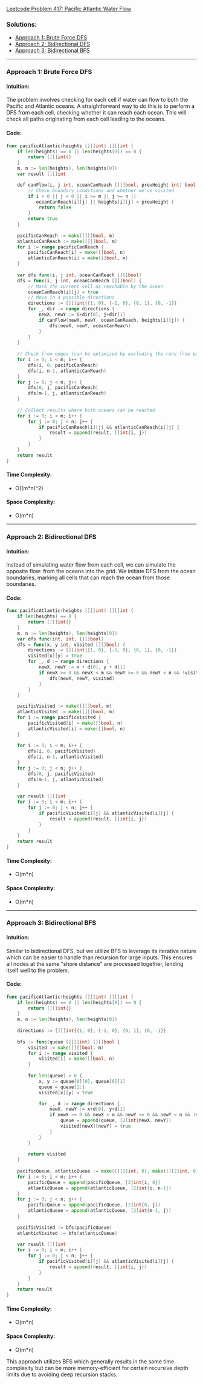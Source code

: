 [Leetcode Problem 417: Pacific Atlantic Water Flow](https://leetcode.com/problems/pacific-atlantic-water-flow/)

### Solutions:
- [Approach 1: Brute Force DFS](#approach-1-brute-force-dfs)
- [Approach 2: Bidirectional DFS](#approach-2-bidirectional-dfs)
- [Approach 3: Bidirectional BFS](#approach-3-bidirectional-bfs)

---

### Approach 1: Brute Force DFS

#### Intuition:
The problem involves checking for each cell if water can flow to both the Pacific and Atlantic oceans. A straightforward way to do this is to perform a DFS from each cell, checking whether it can reach each ocean. This will check all paths originating from each cell leading to the oceans.

#### Code:
```go
func pacificAtlantic(heights [][]int) [][]int {
    if len(heights) == 0 || len(heights[0]) == 0 {
        return [][]int{}
    }
    m, n := len(heights), len(heights[0])
    var result [][]int

    def canFlow(i, j int, oceanCanReach [][]bool, prevHeight int) bool {
        // Check boundary conditions and whether we've visited
        if i < 0 || j < 0 || i >= m || j >= n || 
           oceanCanReach[i][j] || heights[i][j] < prevHeight {
            return false
        }
        return true
    }
    
    pacificCanReach := make([][]bool, m)
    atlanticCanReach := make([][]bool, m)
    for i := range pacificCanReach {
        pacificCanReach[i] = make([]bool, n)
        atlanticCanReach[i] = make([]bool, n)
    }
    
    var dfs func(i, j int, oceanCanReach [][]bool)
    dfs = func(i, j int, oceanCanReach [][]bool) {
        // Mark the current cell as reachable by the ocean
        oceanCanReach[i][j] = true
        // Move in 4 possible directions
        directions := [][]int{{1, 0}, {-1, 0}, {0, 1}, {0, -1}}
        for _, dir := range directions {
            newX, newY := i+dir[0], j+dir[1]
            if canFlow(newX, newY, oceanCanReach, heights[i][j]) {
                dfs(newX, newY, oceanCanReach)
            }
        }
    }
    
    // Check from edges (can be optimized by excluding the runs from points already visited)
    for i := 0; i < m; i++ {
        dfs(i, 0, pacificCanReach)
        dfs(i, n-1, atlanticCanReach)
    }
    for j := 0; j < n; j++ {
        dfs(0, j, pacificCanReach)
        dfs(m-1, j, atlanticCanReach)
    }
    
    // Collect results where both oceans can be reached
    for i := 0; i < m; i++ {
        for j := 0; j < n; j++ {
            if pacificCanReach[i][j] && atlanticCanReach[i][j] {
                result = append(result, []int{i, j})
            }
        }
    }
    return result
}
```

#### Time Complexity:
- O((m*n)^2) 

#### Space Complexity:
- O(m*n)

---

### Approach 2: Bidirectional DFS

#### Intuition:
Instead of simulating water flow from each cell, we can simulate the opposite flow: from the oceans into the grid. We initiate DFS from the ocean boundaries, marking all cells that can reach the ocean from those boundaries.

#### Code:
```go
func pacificAtlantic(heights [][]int) [][]int {
    if len(heights) == 0 {
        return [][]int{}
    }
    m, n := len(heights), len(heights[0])
    var dfs func(int, int, [][]bool)
    dfs = func(x, y int, visited [][]bool) {
        directions := [][]int{{1, 0}, {-1, 0}, {0, 1}, {0, -1}}
        visited[x][y] = true
        for _, d := range directions {
            newX, newY := x + d[0], y + d[1]
            if newX >= 0 && newX < m && newY >= 0 && newY < n && !visited[newX][newY] && heights[newX][newY] >= heights[x][y] {
                dfs(newX, newY, visited)
            }
        }
    }

    pacificVisited := make([][]bool, m)
    atlanticVisited := make([][]bool, m)
    for i := range pacificVisited {
        pacificVisited[i] = make([]bool, n)
        atlanticVisited[i] = make([]bool, n)
    }
    
    for i := 0; i < m; i++ {
        dfs(i, 0, pacificVisited)
        dfs(i, n-1, atlanticVisited)
    }
    for j := 0; j < n; j++ {
        dfs(0, j, pacificVisited)
        dfs(m-1, j, atlanticVisited)
    }
    
    var result [][]int
    for i := 0; i < m; i++ {
        for j := 0; j < n; j++ {
            if pacificVisited[i][j] && atlanticVisited[i][j] {
                result = append(result, []int{i, j})
            }
        }
    }
    return result
}
```

#### Time Complexity:
- O(m*n)

#### Space Complexity:
- O(m*n)

---

### Approach 3: Bidirectional BFS

#### Intuition:
Similar to bidirectional DFS, but we utilize BFS to leverage its iterative nature which can be easier to handle than recursion for large inputs. This ensures all nodes at the same "shore distance" are processed together, lending itself well to the problem.

#### Code:
```go
func pacificAtlantic(heights [][]int) [][]int {
    if len(heights) == 0 || len(heights[0]) == 0 {
        return [][]int{}
    }
    m, n := len(heights), len(heights[0])
    
    directions := [][]int{{1, 0}, {-1, 0}, {0, 1}, {0, -1}}
    
    bfs := func(queue [][2]int) [][]bool {
        visited := make([][]bool, m)
        for i := range visited {
            visited[i] = make([]bool, n)
        }
        
        for len(queue) > 0 {
            x, y := queue[0][0], queue[0][1]
            queue = queue[1:]
            visited[x][y] = true

            for _, d := range directions {
                newX, newY := x+d[0], y+d[1]
                if newX >= 0 && newX < m && newY >= 0 && newY < n && !visited[newX][newY] && heights[newX][newY] >= heights[x][y] {
                    queue = append(queue, [2]int{newX, newY})
                    visited[newX][newY] = true
                }
            }
        }
        
        return visited
    }
    
    pacificQueue, atlanticQueue := make([][2]int, 0), make([][2]int, 0)
    for i := 0; i < m; i++ {
        pacificQueue = append(pacificQueue, [2]int{i, 0})
        atlanticQueue = append(atlanticQueue, [2]int{i, n-1})
    }
    for j := 0; j < n; j++ {
        pacificQueue = append(pacificQueue, [2]int{0, j})
        atlanticQueue = append(atlanticQueue, [2]int{m-1, j})
    }
    
    pacificVisited := bfs(pacificQueue)
    atlanticVisited := bfs(atlanticQueue)
    
    var result [][]int
    for i := 0; i < m; i++ {
        for j := 0; j < n; j++ {
            if pacificVisited[i][j] && atlanticVisited[i][j] {
                result = append(result, []int{i, j})
            }
        }
    }
    return result
}
```

#### Time Complexity:
- O(m*n)

#### Space Complexity:
- O(m*n)

This approach utilizes BFS which generally results in the same time complexity but can be more memory-efficient for certain recursive depth limits due to avoiding deep recursion stacks.

